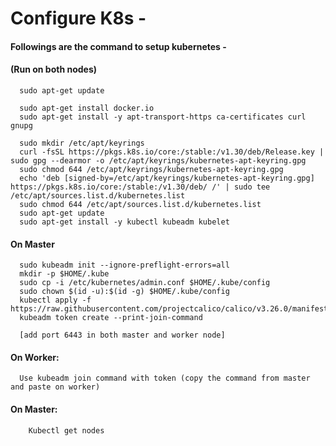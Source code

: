 # Configure K8s -

#### Followings are the command to setup kubernetes -
#### (Run on both nodes)
      sudo apt-get update 
      
      sudo apt-get install docker.io 
      sudo apt-get install -y apt-transport-https ca-certificates curl gnupg
      
      sudo mkdir /etc/apt/keyrings
      curl -fsSL https://pkgs.k8s.io/core:/stable:/v1.30/deb/Release.key | sudo gpg --dearmor -o /etc/apt/keyrings/kubernetes-apt-keyring.gpg
      sudo chmod 644 /etc/apt/keyrings/kubernetes-apt-keyring.gpg
      echo 'deb [signed-by=/etc/apt/keyrings/kubernetes-apt-keyring.gpg] https://pkgs.k8s.io/core:/stable:/v1.30/deb/ /' | sudo tee /etc/apt/sources.list.d/kubernetes.list
      sudo chmod 644 /etc/apt/sources.list.d/kubernetes.list
      sudo apt-get update
      sudo apt-get install -y kubectl kubeadm kubelet
       
#### On Master
      sudo kubeadm init --ignore-preflight-errors=all
      mkdir -p $HOME/.kube
      sudo cp -i /etc/kubernetes/admin.conf $HOME/.kube/config
      sudo chown $(id -u):$(id -g) $HOME/.kube/config
      kubectl apply -f https://raw.githubusercontent.com/projectcalico/calico/v3.26.0/manifests/calico.yaml
      kubeadm token create --print-join-command
       
      [add port 6443 in both master and worker node]
 
#### On Worker:
      Use kubeadm join command with token (copy the command from master and paste on worker)
    
#### On Master:
        Kubectl get nodes
   
